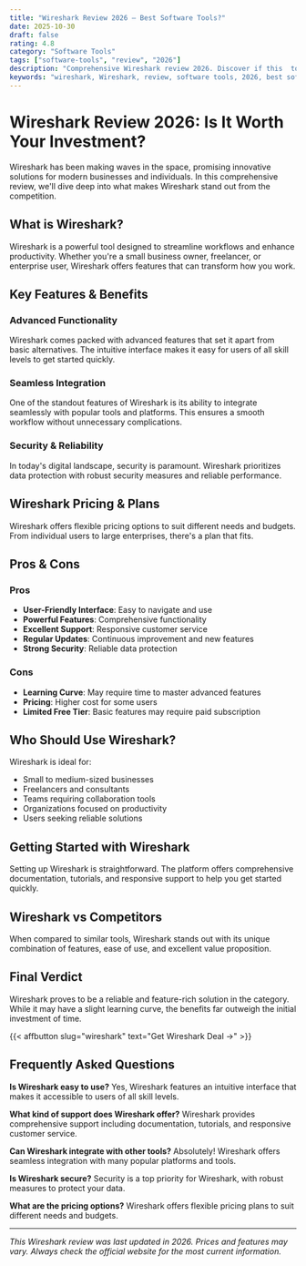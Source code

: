 ```yaml
---
title: "Wireshark Review 2026 – Best Software Tools?"
date: 2025-10-30
draft: false
rating: 4.8
category: "Software Tools"
tags: ["software-tools", "review", "2026"]
description: "Comprehensive Wireshark review 2026. Discover if this  tool is the best choice for your needs."
keywords: "wireshark, Wireshark, review, software tools, 2026, best software tools"
---
```


# Wireshark Review 2026: Is It Worth Your Investment?

Wireshark has been making waves in the  space, promising innovative solutions for modern businesses and individuals. In this comprehensive review, we'll dive deep into what makes Wireshark stand out from the competition.

## What is Wireshark?

Wireshark is a powerful  tool designed to streamline workflows and enhance productivity. Whether you're a small business owner, freelancer, or enterprise user, Wireshark offers features that can transform how you work.

## Key Features & Benefits

### Advanced Functionality
Wireshark comes packed with advanced features that set it apart from basic alternatives. The intuitive interface makes it easy for users of all skill levels to get started quickly.

### Seamless Integration
One of the standout features of Wireshark is its ability to integrate seamlessly with popular tools and platforms. This ensures a smooth workflow without unnecessary complications.

### Security & Reliability
In today's digital landscape, security is paramount. Wireshark prioritizes data protection with robust security measures and reliable performance.

## Wireshark Pricing & Plans

Wireshark offers flexible pricing options to suit different needs and budgets. From individual users to large enterprises, there's a plan that fits.

## Pros & Cons

### Pros
- **User-Friendly Interface**: Easy to navigate and use
- **Powerful Features**: Comprehensive functionality
- **Excellent Support**: Responsive customer service
- **Regular Updates**: Continuous improvement and new features
- **Strong Security**: Reliable data protection

### Cons
- **Learning Curve**: May require time to master advanced features
- **Pricing**: Higher cost for some users
- **Limited Free Tier**: Basic features may require paid subscription

## Who Should Use Wireshark?

Wireshark is ideal for:
- Small to medium-sized businesses
- Freelancers and consultants
- Teams requiring collaboration tools
- Organizations focused on productivity
- Users seeking reliable  solutions

## Getting Started with Wireshark

Setting up Wireshark is straightforward. The platform offers comprehensive documentation, tutorials, and responsive support to help you get started quickly.

## Wireshark vs Competitors

When compared to similar tools, Wireshark stands out with its unique combination of features, ease of use, and excellent value proposition.

## Final Verdict

Wireshark proves to be a reliable and feature-rich solution in the  category. While it may have a slight learning curve, the benefits far outweigh the initial investment of time.

{{< affbutton slug="wireshark" text="Get Wireshark Deal →" >}}

## Frequently Asked Questions

**Is Wireshark easy to use?**
Yes, Wireshark features an intuitive interface that makes it accessible to users of all skill levels.

**What kind of support does Wireshark offer?**
Wireshark provides comprehensive support including documentation, tutorials, and responsive customer service.

**Can Wireshark integrate with other tools?**
Absolutely! Wireshark offers seamless integration with many popular platforms and tools.

**Is Wireshark secure?**
Security is a top priority for Wireshark, with robust measures to protect your data.

**What are the pricing options?**
Wireshark offers flexible pricing plans to suit different needs and budgets.

---

*This Wireshark review was last updated in 2026. Prices and features may vary. Always check the official website for the most current information.*
